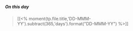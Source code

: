 ##### On this day  
> [[<% moment(tp.file.title,'DD-MMM-YY').subtract(365,'days').format("DD-MMM-YY") %>]]